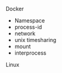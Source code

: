 Docker 
 - Namespace
  - process-id
  - network
  - unix timesharing
  - mount
  - interprocess 
  
  Linux 


  